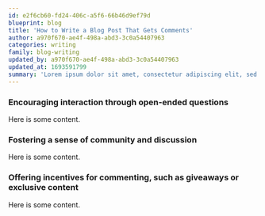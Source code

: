 ```yaml
---
id: e2f6cb60-fd24-406c-a5f6-66b46d9ef79d
blueprint: blog
title: 'How to Write a Blog Post That Gets Comments'
author: a970f670-ae4f-498a-abd3-3c0a54407963
categories: writing
family: blog-writing
updated_by: a970f670-ae4f-498a-abd3-3c0a54407963
updated_at: 1693591799
summary: 'Lorem ipsum dolor sit amet, consectetur adipiscing elit, sed do eiusmod tempor incididunt ut labore et dolore magna.'
---
```

### Encouraging interaction through open-ended questions
Here is some content.

### Fostering a sense of community and discussion
Here is some content.

### Offering incentives for commenting, such as giveaways or exclusive content
Here is some content.